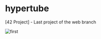 # hypertube
[42 Project] - Last project of the web branch

![first](~/Desktop/first.png?raw=true "Title")
